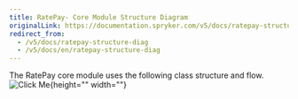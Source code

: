 ```yaml
---
title: RatePay- Core Module Structure Diagram
originalLink: https://documentation.spryker.com/v5/docs/ratepay-structure-diag
redirect_from:
  - /v5/docs/ratepay-structure-diag
  - /v5/docs/en/ratepay-structure-diag
---
```


The RatePay core module uses the following class structure and flow.
![Click Me](https://spryker.s3.eu-central-1.amazonaws.com/docs/Technology+Partners/Payment+Partners/Ratepay/ratepay_core_module_structure.png){height="" width=""}
